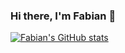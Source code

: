 ### Hi there, I'm Fabian :wave:

[![Fabian's GitHub stats](https://github-readme-stats.vercel.app/api?username=fabianzelaya&show_icons=true&theme=dark)](https://github.com/fabianzelaya/github-readme-stats)

<!--
**fabianzelaya/fabianzelaya** is a ✨ _special_ ✨ repository because its `README.md` (this file) appears on your GitHub profile.

Here are some ideas to get you started:

- 🔭 I’m currently working on ...
- 🌱 I’m currently learning ...
- 👯 I’m looking to collaborate on ...
- 🤔 I’m looking for help with ...
- 💬 Ask me about ...
- 📫 How to reach me: ...
- 😄 Pronouns: ...
- ⚡ Fun fact: ...
-->
